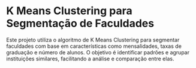 # K Means Clustering para Segmentação de Faculdades

Este projeto utiliza o algoritmo de K Means Clustering para segmentar faculdades com base em características como mensalidades, taxas de graduação e número de alunos. O objetivo é identificar padrões e agrupar instituições similares, facilitando a análise e comparação entre elas.